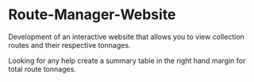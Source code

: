 # Route-Manager-Website
Development of an interactive website that allows you to view collection routes and their respective tonnages.

Looking for any help create a summary table in the right hand margin for total route tonnages.
